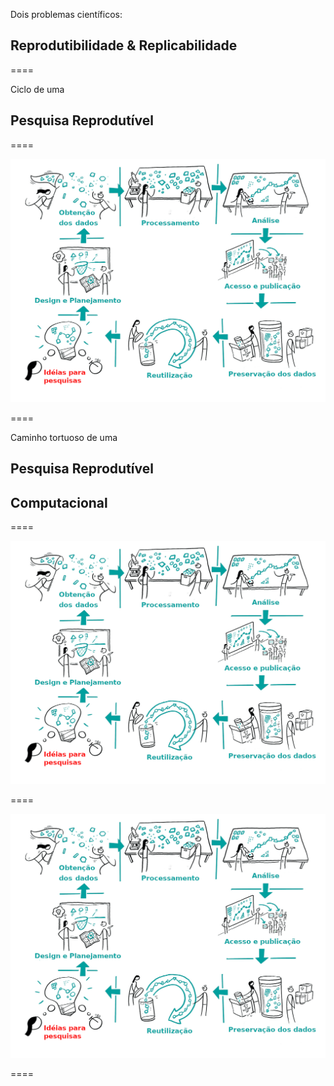 Dois problemas científicos:

## Reprodutibilidade & Replicabilidade

====

Ciclo de uma
## Pesquisa Reprodutível

====

![avatar][avatar]

[avatar]: ../shared/img/research-cycle.png

====

Caminho tortuoso de uma
## Pesquisa Reprodutível
## Computacional

====

![avatar][avatar]

[avatar]: ../shared/img/reproducibility.png.png

====

![avatar][avatar]

[avatar]: ../shared/img/111.png

====

